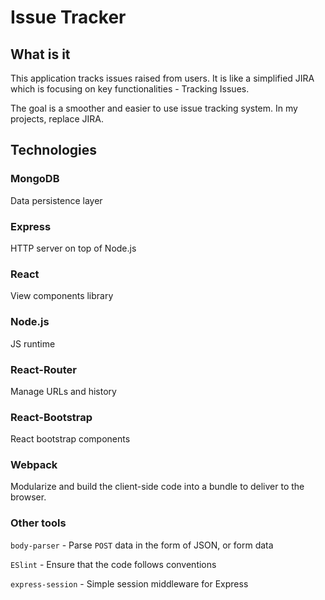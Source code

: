 # Issue Tracker

## What is it

This application tracks issues raised from users. It is like a simplified JIRA which is focusing on key functionalities - Tracking Issues.

The goal is a smoother and easier to use issue tracking system. In my projects, replace JIRA.

## Technologies

### MongoDB

Data persistence layer

### Express

HTTP server on top of Node.js

### React

View components library

### Node.js

JS runtime

### React-Router

Manage URLs and history

### React-Bootstrap

React bootstrap components

### Webpack

Modularize and build the client-side code into a bundle to deliver to the browser.

### Other tools

`body-parser` - Parse `POST` data in the form of JSON, or form data

`ESlint` - Ensure that the code follows conventions

`express-session` - Simple session middleware for Express
